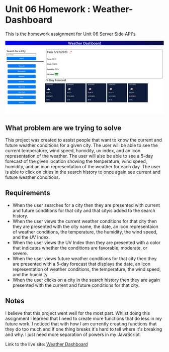 # Unit 06 Homework : Weather-Dashboard

This is the homework assignment for Unit 06 Server Side API's

<img src="assets\img\weatherDashboard.PNG">

## What problem are we trying to solve
This project was created to assist people that want to know the current and future weather conditions for a given city. The user will be able to see the current temperature, wind speed, humidity, uv index, and an icon representation of the weather. The user will also be able to see a 5-day forecast of the given location showing the temperature, wind speed, humidity, and an icon representation of the weather for each day. The user is able to click on cities in the search history to once again see current and future weather conditions.

## Requirements
- When the user searches for a city then they are presented with current and future conditions for that city and that cityis added to the search history.
- When the user views the current weather conditions for that city then they are presented with the city name, the date, an icon representaion of weather conditions, the temperature, the humidity, the wind speed, and the UV Index.
- When the user views the UV Index then they are presented with a color that indicates whether the conditions are favorable, moderate, or severe.
- When the user views future weather conditions for that city then they are presented with a 5-day forecast that displays the date, an icon representation of weather conditions, the temperature, the wind speed, and the humidity.
- When the user clicks on a city in the search history then they are again presented with the current and future conditions for that city.

## Notes
I believe that this project went well for the most part. Whilst doing this assignment I learned that I need to create more functions that do less in my future work. I noticed that with how I am currently creating functions that they do too much and if one thing breaks it's hard to tell where it's breaking and why. I just need more separation of powers in my JavaScript. 

Link to the live site: [Weather Dashboard](https://stessman.github.io/06-Weather-Dashboard/)